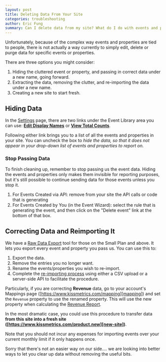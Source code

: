 ```yaml
---
layout: post
title: Deleting Data From Your Site
categories: troubleshooting
author: Eric Fung
summary: Can I delete data from my site? What do I do with events and properties I no longer need?
---
```

Unfortunately, because of the complex way events and properties are tied to people, there is not actually a way currently to simply edit, delete or purge data for specific events or properties.

There are three options you might consider:

1. Hiding the cluttered event or property, and passing in correct data under a new name, going forward.
2. Extracting the data, removing the clutter, and re-importing the data under a new name.
3. Creating a new site to start fresh.

## Hiding Data

In the [Settings][settings] page, there are two links under the Event Library area you can use: **[Edit Display Names][display-names]** or **[View Total Counts][total-counts]**.

Following either link brings you to a list of all the events and properties in your site. You can uncheck the box to _hide the data, so that it does not appear in your drop-down list of events and properties to report on._

[settings]: https://www.kissmetrics.com/settings
[display-names]: https://www.kissmetrics.com/product.edit/#events
[total-counts]: https://www.kissmetrics.com/product.event_prop_breakdown

### Stop Passing Data

To finish cleaning up, remember to stop passing us the event data. Hiding the events and properties only makes them invisible for reporting purposes, but it's still possible to continue sending data for those events unless you stop it.

1. For Events Created via API: remove from your site the API calls or code that is generating 
2. For Events Created by You (in the Event Wizard): select the rule that is generating the event, and then click on the "Delete event" link at the bottom of that box.

## Correcting Data and Reimporting It

We have a [Raw Data Export][data-export] tool for those on the Small Plan and above. It lets you export every event and property you pass us. You can use this to:

1. Export the data.
2. Remove the entries you no longer want.
3. Rename the events/properties you wish to re-import.
4. Complete the [re-importing process][import] using either a CSV upload or a server-side API to facilitate the procedure.

Particularly, if you are correcting **Revenue** data, go to your account's Mappings page ([https://www.kissmetrics.com/mapping][mapping]) and set the `Revenue` property to use the renamed property. This will use the new property when calculating the [Revenue Report][revenue].


In the most dramatic case, you could use this procedure to transfer data **from this site into a fresh site ([https://www.kissmetrics.com/product.new][new-site])**.

Note that you should not incur any expenses for importing events over your current monthly limit if it only happens once. 

Sorry that there's not an easier way on our side.... we are looking into better ways to let you clear up data without removing the useful bits.

[revenue]: https://www.kissmetrics.com/revenue
[mapping]: https://www.kissmetrics.com/mapping
[new-site]: https://www.kissmetrics.com/product.new
[data-export]: http://support.kissmetrics.com/apis/data/data-export-setup
[import]: /advanced/importing_data